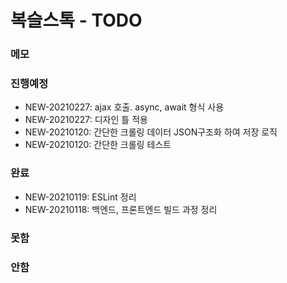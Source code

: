 # 복슬스톡 - TODO

### 메모

### 진행예정

- NEW-20210227: ajax 호출. async, await 형식 사용
- NEW-20210227: 디자인 틀 적용
- NEW-20210120: 간단한 크롤링 데이터 JSON구조화 하여 저장 로직
- NEW-20210120: 간단한 크롤링 테스트

### 완료

- NEW-20210119: ESLint 정리
- NEW-20210118: 백엔드, 프론트엔드 빌드 과정 정리

### 못함

### 안함
